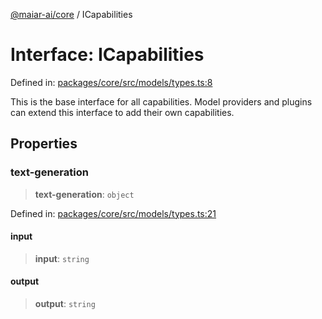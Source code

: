 [@maiar-ai/core](../index.md) / ICapabilities

# Interface: ICapabilities

Defined in: [packages/core/src/models/types.ts:8](https://github.com/UraniumCorporation/maiar-ai/blob/main/packages/core/src/models/types.ts#L8)

This is the base interface for all capabilities.
Model providers and plugins can extend this interface
to add their own capabilities.

## Properties

### text-generation

> **text-generation**: `object`

Defined in: [packages/core/src/models/types.ts:21](https://github.com/UraniumCorporation/maiar-ai/blob/main/packages/core/src/models/types.ts#L21)

#### input

> **input**: `string`

#### output

> **output**: `string`
